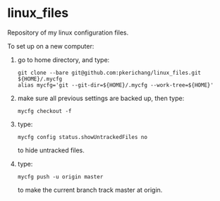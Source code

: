 # linux_files
Repository of my linux configuration files.

To set up on a new computer:

1. go to home directory, and type:

   ```shell
   git clone --bare git@github.com:pkerichang/linux_files.git ${HOME}/.mycfg
   alias mycfg='git --git-dir=${HOME}/.mycfg --work-tree=${HOME}'
   ```

2. make sure all previous settings are backed up, then type:

   ```shell
   mycfg checkout -f
   ```

3. type:

   ```shell
   mycfg config status.showUntrackedFiles no
   ```
   
   to hide untracked files.

4. type:

   ```shell
   mycfg push -u origin master
   ```

   to make the current branch track master at origin.
